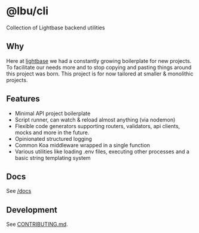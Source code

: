 # @lbu/cli

Collection of Lightbase backend utilities

## Why

Here at [lightbase](https://lightbase.nl) we had a constantly growing
boilerplate for new projects. To facilitate our needs more and to stop copying
and pasting things around this project was born. This project is for now
tailored at smaller & monolithic projects.

## Features

- Minimal API project boilerplate
- Script runner, can watch & reload almost anything (via nodemon)
- Flexible code generators supporting routers, validators, api clients, mocks
  and more in the future.
- Opinionated structured logging
- Common Koa middleware wrapped in a single function
- Various utilities like loading .env files, executing other processes and a
  basic string templating system

## Docs

See [/docs](/docs/README.md)

## Development

See [CONTRIBUTING.md](/CONTRIBUTING.md).
